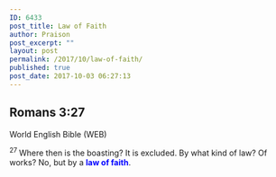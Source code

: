 ```yaml
---
ID: 6433
post_title: Law of Faith
author: Praison
post_excerpt: ""
layout: post
permalink: /2017/10/law-of-faith/
published: true
post_date: 2017-10-03 06:27:13
---
```

<h2 class="passage-display"><span class="passage-display-bcv">Romans 3:27</span></h2>
<p class="passage-display"><span class="passage-display-version">World English Bible (WEB)</span></p>
<span id="en-WEB-28019" class="text Rom-3-27"><sup class="versenum">27 </sup>Where then is the boasting? It is excluded. By what kind of law? Of works? No, but by a <span style="color: #0000ff;"><strong>law of faith</strong></span>.</span>